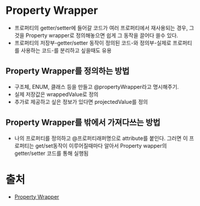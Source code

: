 # Property Wrapper
- 프로퍼티의 getter/setter에 들어갈 코드가 여러 프로퍼티에서 재사용되는 경우, 그것을 Property wrapper로 정의해놓으면 쉽게 그 동작을 끌어다 쓸수 있다. 
- 프로퍼티의 저장부-getter/setter 동작이 정의된 코드-와 정의부-실제로 프로퍼티를 사용하는 코드-를 분리하고 싶을때도 유용

## Property Wrapper를 정의하는 방법
- 구조체, ENUM, 클래스 등을 만들고 @propertyWrapper라고 명시해주기. 
- 실제 저장값은 wrappedValue로 정의
- 추가로 제공하고 싶은 정보가 있다면 projectedValue를 정의

## Property Wrapper를 밖에서 가져다쓰는 방법
- 나의 프로퍼티를 정의하고 @프로퍼티래퍼명으로 attribute를 붙인다. 그러면 이 프로퍼티는 get/set동작이 이루어질때마다 알아서 Property wapper의 getter/setter 코드를 통해 실행됨


# 출처
- [Property Wrapper](https://wlaxhrl.tistory.com/90)
